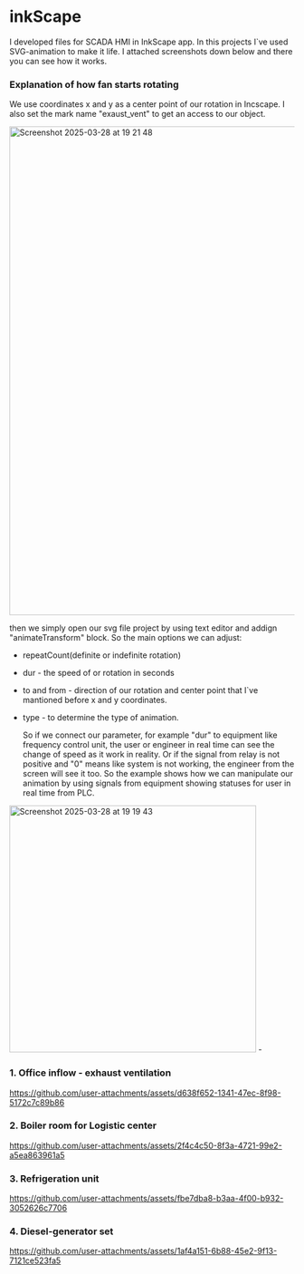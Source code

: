 # inkScape
I developed files for SCADA HMI in InkScape app. In this projects I`ve used SVG-animation to make it life. I attached screenshots down below and there you can see how it works.

### Explanation of how fan starts rotating

We use coordinates x and y as a center point of our rotation in Incscape. I also set the mark name "exaust_vent" to get an access to our object.

<img width="863" alt="Screenshot 2025-03-28 at 19 21 48" src="https://github.com/user-attachments/assets/d3081331-adde-47b4-a010-68aff26a8fda" />

then we simply open our svg file project by using text editor and addign "animateTransform" block. So the main options we can adjust:
- repeatCount(definite or indefinite rotation)
- dur - the speed of or rotation in seconds
- to and from - direction of our rotation and center point that I`ve mantioned before x and y coordinates.  
- type - to determine the type of animation.

  So if we connect our parameter, for example "dur" to equipment like frequency control unit, the user or engineer in real time can see the change of speed as it work in reality. Or if the signal from relay is not positive and "0" means like system is not working, the engineer from the screen will see it too.  So the example shows how we can manipulate our animation by using signals from equipment showing statuses for user in real time from PLC.

<img width="436" alt="Screenshot 2025-03-28 at 19 19 43" src="https://github.com/user-attachments/assets/01399ddf-93f9-4128-8f05-38fd60872891" />
- 

### 1. Office inflow - exhaust ventilation

https://github.com/user-attachments/assets/d638f652-1341-47ec-8f98-5172c7c89b86

### 2. Boiler room for Logistic center

https://github.com/user-attachments/assets/2f4c4c50-8f3a-4721-99e2-a5ea863961a5

### 3. Refrigeration unit

https://github.com/user-attachments/assets/fbe7dba8-b3aa-4f00-b932-3052626c7706

### 4. Diesel-generator set

https://github.com/user-attachments/assets/1af4a151-6b88-45e2-9f13-7121ce523fa5













